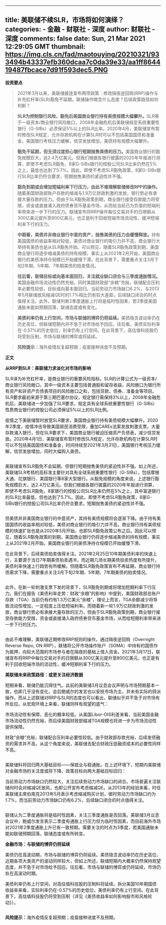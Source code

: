 
---
title: 美联储不续SLR，市场将如何演绎？
categories: 
    - 金融
    - 财联社 - 深度
author: 财联社 - 深度
comments: false
date: Sun, 21 Mar 2021 12:29:05 GMT
thumbnail: https://img.cls.cn/fad/maotouying/20210321/933494b43337efb360dcaa7c0da39e33/aa1ff864419487fbcace7d91f593dec5.PNG
---

<div>   
<div class="m-b-10"><p><strong>投资要点</strong></p>
<blockquote>
<p>2021年3月以来，美联储接连宣布两项政策：修改隔夜逆回购(RRP)操作与补充杠杆率(SLR)豁免不延期。联储操作暗含什么态度？后续政策路径如何判断？</p>
</blockquote>
<blockquote>
<p><strong>SLR为控制银行风险，豁免后美国商业银行持有美债规模大幅攀升。</strong>SLR等于一级资本/商业银行风险敞口，2008年金融危机后美联储规定系统重要性银行（G-SIBs）必须保证5%以上的SLR比率。2020年4月，美联储宣布暂时修改SLR规定，允许存款机构在计算SLR时可以不包括美国国债和准备金，美国银行考核压力缓解，信贷发放增加，美债持有规模大幅攀升。</p>
</blockquote>
<blockquote>
<p><strong>豁免不延期，但无须过度担心银行短期抛售美债的压力。</strong>美国商业银行的豁免规模巨大，达2.4万亿美元。但我们根据各银行披露的2020年年报进行测算，即使不考虑SLR豁免，8家G-SIBs银行的控股公司SLR比率仍然在5%之上，最低也达到了5.7%。因此，即使不考虑SLR豁免政策，8家G-SIBs银行SLR比率仍符合要求，短期抛售美债的紧迫性并不强。</p>
</blockquote>
<blockquote>
<p><strong>豁免到期或会增加短端利率下行压力，由此不难理解联储修改RPP的操作。</strong>随着美国财政部账户存款的缩减与1.9万亿财政刺激的发放，银行势必有承接大量存款的压力。但由于SLR豁免政策到期，商业银行接受存款能力将受限，资金或直接涌入政府债券货币基金市场，从而给当前已为负值的短端利率带来进一步下行的压力。联储宣布将RRP操作每位交易对手的日限额从300亿美元提升至800亿美元，也正是利于回收短端市场流动性，缓冲短端利率下行的压力。</p>
</blockquote>
<blockquote>
<p><strong>中期看，美债并非商业银行中意的资产，抛售美债的压力会缓慢释放。</strong>持有美国国债的收益率相对较低，美债对商业银行的吸引力并不高，商业银行大举持有美债也是从SLR豁免开始。可以预见，随着SLR豁免政策到期，美国商业银行将逐步缩减美债的持有规模，事实上从2021年2月开始，美国商业银行的美债净持仓规模已开始缓慢下滑。在此背景下，需要重点关注3月下旬2年期、5年期、7年期美债的拍卖情况。</p>
</blockquote>
<blockquote>
<p><strong>往后看，联储目标或向基本面回归，关注就业缺口闭合与三季度通胀情况。</strong>美国金融市场流动性仍然充裕，同时美国财政部“余粮”充裕，联储配合压利率必要性较低，目标或向基本面回归。当前劳动力市场缺口6.2%，与2013年5月联储放风缩减QE时的1.7%相比仍有较大差距，后续缺口闭合的时点值得关注。此外，联储判断2季度通胀上行将是临时性因素，若3季度美国通胀未能如预期回落，联储态度或有变化。</p>
</blockquote>
<blockquote>
<p><strong>美债利率仍有上行空间，市场与联储的博弈仍将延续。</strong>美债隐含波动率仍在历史高位，但联储短期内并不急于对市场给予回应。往后看，美债实际利率在-0.57%的历史低位，利率仍有上行空间。在此背景下，高估值科技股仍将受到压制，市场与联储的博弈或将延续。</p>
</blockquote>
<blockquote>
<p><strong>风险提示：</strong>海外疫情反复超预期；疫苗接种进度不及预期。</p>
</blockquote>
<p><strong>正文</strong></p>
<p><strong>从RRP到SLR：美联储力求淡化对市场的影响</strong></p>
<p>SLR译为补充杠杆率，是商业银行的重要风险指标。SLR的计算公式为一级资本/商业银行风险敞口，其中一级资本主要包括普通股和留存收益，风险敞口为银行所有资产和非资产负债表项目的风险敞口之和，包括贷款、债券、准备金等项目。SLR要求最初来源于第三期巴塞尔协议，规定银行需保持3%以上，2008年金融危机后，美联储进一步加强了SLR要求，规定具有全球系统重要性银行（G-SIBs）性质商业银行的控股公司必须保证5%以上的SLR比例。</p>
<p>疫情之下美联储暂时放宽SLR要求，美国商业银行持有美债规模大幅攀升。2020年2季度，疫情冲击导致美国居民消费受限，叠加CAREs法案发放刺激支票，大量存款涌入银行，但在SLR要求下，美国商业银行被迫压缩资产负债表，减少信贷发放。2020年4月1日，美联储宣布暂时修改SLR规定，允许存款机构在计算SLR时可以不包括美国国债和准备金，时间持续至2021年3月31日，美国银行考核压力缓解，信贷发放增加，同时大幅购入美债。</p>
<p><img src="https://img.cls.cn/fad/maotouying/20210321/933494b43337efb360dcaa7c0da39e33/aa1ff864419487fbcace7d91f593dec5.PNG" alt referrerpolicy="no-referrer"></p>
<p>美联储宣布SLR豁免不会延期，但银行短期抛售美债的紧迫性并不强。如上所述，美联储SLR考核的高标准主要针对具有全球系统重要性银行（G-SIBs），包括摩根大通、花旗银行、美国银行等8家大型银行。从豁免规模的角度来说，上述银行豁免规模巨大，达2.4万亿美元。但我们根据各银行披露的2020年年报进行测算，即使不考虑SLR豁免，8家银行的控股公司SLR比率仍然在5%之上，其中富道银行的SLR比率最低，但也达到了5.7%。因此，即使不考虑SLR豁免政策，8家G-SIBs银行的控股公司SLR比率仍符合要求，短期抛售美债的紧迫性并不强。</p>
<p><img src="https://img.cls.cn/fad/maotouying/20210321/34f6b7ff8075797348c3080508123d8a/aa1ff864419487fbcace7d91f593dec5.PNG" alt referrerpolicy="no-referrer"><img src="https://img.cls.cn/fad/maotouying/20210321/c55d04b28fd6285324c958f9084dfdd8/aa1ff864419487fbcace7d91f593dec5.PNG" alt referrerpolicy="no-referrer"></p>
<p>但美债并非美国商业银行的中意资产，其持有美债规模将会逐渐下降。由于持有美国国债的收益率相对较低，美债对商业银行的吸引力并不高，商业银行持有美债规模的快速扩张也是从2020年5月开始，也即SLR豁免政策公布之后。因此可以预见，随着SLR豁免政策的到期，美国商业银行仍将逐步缩减美债的持有规模，事实上从2021年2月开始，美国商业银行的美债净持仓规模已开始缓慢下滑。</p>
<p>在此背景下，后续美债拍卖值得关注。2021年2月25日10年期美债利率的快速上行，主要源于当日7年期美债拍卖遇冷，而近期几场长期美债拍卖热度有所提升，美债利率快速上行趋势有所缓解。但随着SLR豁免政策宣布不再延期，商业银行持债需求下降，需要重点关注3月下旬2年期、5年期、7年期美债的拍卖情况。</p>
<p><img src="https://img.cls.cn/fad/maotouying/20210321/11f5b141e665df7a97b79577557ecaf3/aa1ff864419487fbcace7d91f593dec5.PNG" alt referrerpolicy="no-referrer"><img src="https://img.cls.cn/fad/maotouying/20210321/02f9c219332c143d5a57b4c37ab2c248/aa1ff864419487fbcace7d91f593dec5.PNG" alt referrerpolicy="no-referrer"></p>
<p>此外，在新一轮刺激支票下发的背景下，SLR豁免到期或将增加短期利率下行压力。我们在报告《美债利率走势：财政“余粮”的影响》中提到，美国财政部总账户存款（TGA）当前仍有约有1.3万亿美元“余粮”，理论上而言，TGA余额减少将导致流动性增加，一定程度上压低短端利率。而随着新一轮1.9万亿财政刺激的发放，商业银行势必有承接大量存款的压力，但由于SLR豁免政策到期，商业银行接受存款能力受限，资金或直接涌入政府债券货币基金市场，从而给短期利率带来进一步下行的压力。</p>
<p><img src="https://img.cls.cn/fad/maotouying/20210321/1340a3f53c401f187eb86e429037ba2e/aa1ff864419487fbcace7d91f593dec5.PNG" alt referrerpolicy="no-referrer"></p>
<p>由此不难理解，美联储近期修改RRP规则的操作。通过隔夜逆回购（Overnight Reverse Repo, ON RRP），联储将公开市场操作账户（SOMA）中持有的国债作为抵押，向较大范围的市场参与者在隔夜的基础上借入资金。2021年3月17日，联储宣布将RRP中每位交易对手的日限额从300亿美元提升至800亿美元，也正是有利于回收短端市场的流动性，缓冲短期利率下行的压力。</p>
<p><strong>美联储未来政策路径：或更关注经济数据</strong></p>
<p>短期来看，联储仍能沉得住气。此前的美联储3月议息会议声明与市场预期基本一致，也即几乎没有变化，会后鲍威尔的发言也以安抚市场为主，并未有实际的鸽派操作。而从上述联储对RRP与SLR的态度也可以看出，联储似乎并不急于对市场有所反应。从宏观环境上来看，联储同样有观望的底气：</p>
<p>市场流动性有保障，恶化的概率较低。从美国Libor-OIS利差来看，当前美国金融市场流动性仍然充裕，而后续美国财政部缩减TGA规模也将进一步为市场流动性提供保障。</p>
<p>财政“余粮”充裕，联储配合压利率必要性较低。由于财政部存款充裕，后续发债融资的需求并不高，从这个角度来说，美联储去配合财政压低融资成本的必要性同样不高。</p>
<p><img src="https://img.cls.cn/fad/maotouying/20210321/8a701911f5b26575fcc43ae5e3db91d3/aa1ff864419487fbcace7d91f593dec5.PNG" alt referrerpolicy="no-referrer"></p>
<p>美联储料将回归两大基础目标——保就业与稳通胀。在上述环境下，短期内美联储对金融市场的关注度或将下降，政策目标向两大基础目标回归：</p>
<p>当前劳动力市场缺口仍然较大，关注后续劳动力市场缺口的闭合。市场普遍关注联储何时会对缩减QE放风，也即公开宣布考虑缩减QE。从2013年的经验来看，时任美联储主席伯南克2013年5月表示考虑缩减购买计划，彼时劳动力市场缺口约为1.7%，而当前劳动力市场缺口仍有6.2%，后续缺口闭合的时点值得关注。</p>
<p><img src="https://img.cls.cn/fad/maotouying/20210321/7d6bda9b1bc0016c9392086b4bfb5b5b/aa1ff864419487fbcace7d91f593dec5.PNG" alt referrerpolicy="no-referrer"></p>
<p>联储认为二季度通胀将是临时性因素，关注三季度通胀是否回落。美联储3月议息会议中，鲍威尔发言表示二季度有通胀上行压力但为临时性因素，而目前海外市场对2021年2季度通胀上升已有一致预期。需要关注的时点为3季度，若美国通胀未能如联储预期回落，联储态度或有所转变。</p>
<p><strong>金融市场：与联储的博弈仍将延续</strong></p>
<p>美债仍在高波动期，市场与联储的博弈仍将延续。美债隐含波动率仍在历史高位，近期各项大类资产的波动同样较大，但如上所述，联储短期内大概率仍然保持观望态度，并不急于对市场给予回应。往后看，市场与联储的博弈或仍将延续，市场仍处在高波动时期。</p>
<p>美债利率仍有上行空间，对高估值科技股的压制料将延续。拆分美国10年期国债收益率来看，实际利率仍在-0.57%的历史低位，美债利率仍有上行空间。在此背景下，高估值科技股仍将受到压制（详见《美债收益率如何影响股市和风格轮动》）。</p>
<p><img src="https://img.cls.cn/fad/maotouying/20210321/4513a6a2d79c89a8b1ed3fe8f1ca8c3a/aa1ff864419487fbcace7d91f593dec5.PNG" alt referrerpolicy="no-referrer"><img src="https://img.cls.cn/fad/maotouying/20210321/7af3adaf034e04b235c88f73672ba32d/aa1ff864419487fbcace7d91f593dec5.PNG" alt referrerpolicy="no-referrer"></p>
<p><strong>风险提示：</strong>海外疫情反复超预期；疫苗接种进度不及预期。</p></div>  
</div>
            